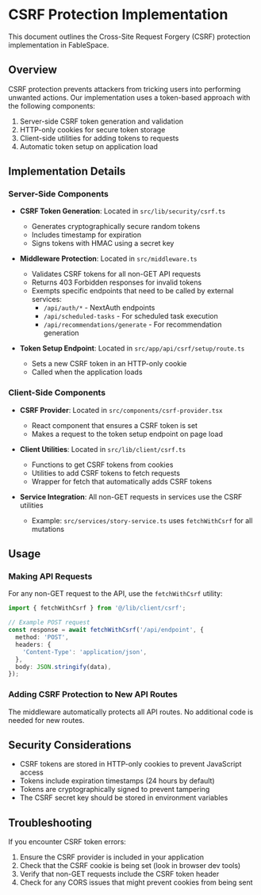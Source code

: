 # CSRF Protection Implementation

This document outlines the Cross-Site Request Forgery (CSRF) protection implementation in FableSpace.

## Overview

CSRF protection prevents attackers from tricking users into performing unwanted actions. Our implementation uses a token-based approach with the following components:

1. Server-side CSRF token generation and validation
2. HTTP-only cookies for secure token storage
3. Client-side utilities for adding tokens to requests
4. Automatic token setup on application load

## Implementation Details

### Server-Side Components

- **CSRF Token Generation**: Located in `src/lib/security/csrf.ts`
  - Generates cryptographically secure random tokens
  - Includes timestamp for expiration
  - Signs tokens with HMAC using a secret key

- **Middleware Protection**: Located in `src/middleware.ts`
  - Validates CSRF tokens for all non-GET API requests
  - Returns 403 Forbidden responses for invalid tokens
  - Exempts specific endpoints that need to be called by external services:
    - `/api/auth/*` - NextAuth endpoints
    - `/api/scheduled-tasks` - For scheduled task execution
    - `/api/recommendations/generate` - For recommendation generation

- **Token Setup Endpoint**: Located in `src/app/api/csrf/setup/route.ts`
  - Sets a new CSRF token in an HTTP-only cookie
  - Called when the application loads

### Client-Side Components

- **CSRF Provider**: Located in `src/components/csrf-provider.tsx`
  - React component that ensures a CSRF token is set
  - Makes a request to the token setup endpoint on page load

- **Client Utilities**: Located in `src/lib/client/csrf.ts`
  - Functions to get CSRF tokens from cookies
  - Utilities to add CSRF tokens to fetch requests
  - Wrapper for fetch that automatically adds CSRF tokens

- **Service Integration**: All non-GET requests in services use the CSRF utilities
  - Example: `src/services/story-service.ts` uses `fetchWithCsrf` for all mutations

## Usage

### Making API Requests

For any non-GET request to the API, use the `fetchWithCsrf` utility:

```typescript
import { fetchWithCsrf } from '@/lib/client/csrf';

// Example POST request
const response = await fetchWithCsrf('/api/endpoint', {
  method: 'POST',
  headers: {
    'Content-Type': 'application/json',
  },
  body: JSON.stringify(data),
});
```

### Adding CSRF Protection to New API Routes

The middleware automatically protects all API routes. No additional code is needed for new routes.

## Security Considerations

- CSRF tokens are stored in HTTP-only cookies to prevent JavaScript access
- Tokens include expiration timestamps (24 hours by default)
- Tokens are cryptographically signed to prevent tampering
- The CSRF secret key should be stored in environment variables

## Troubleshooting

If you encounter CSRF token errors:

1. Ensure the CSRF provider is included in your application
2. Check that the CSRF cookie is being set (look in browser dev tools)
3. Verify that non-GET requests include the CSRF token header
4. Check for any CORS issues that might prevent cookies from being sent
